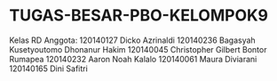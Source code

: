 # TUGAS-BESAR-PBO-KELOMPOK9
Kelas RD
Anggota:
120140127   Dicko Azrinaldi
120140236   Bagasyah Kusetyoutomo Dhonanur Hakim
120140045   Christopher Gilbert Bontor Rumapea
120140232   Aaron Noah Kalalo
120140061   Maura Diviarani
120140165   Dini Safitri
